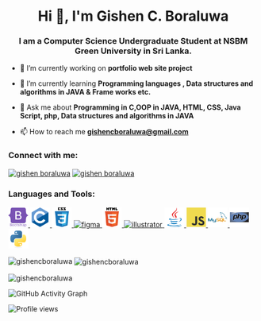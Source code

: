 <h1 align="center">Hi 👋, I'm Gishen C. Boraluwa</h1>
<h3 align="center">I am a Computer Science Undergraduate Student at NSBM Green University in Sri Lanka.</h3>

- 🔭 I’m currently working on **portfolio web site project**

- 🌱 I’m currently learning **Programming languages , Data structures and algorithms in JAVA & Frame works etc.**

- 💬 Ask me about **Programming in C,OOP in JAVA, HTML, CSS, Java Script, php, Data structures and algorithms in JAVA**

- 📫 How to reach me **gishencboraluwa@gmail.com**

<h3 align="left">Connect with me:</h3>
<p align="left">
<a href="https://linkedin.com/in/gishen boraluwa" target="blank"><img align="center" src="https://raw.githubusercontent.com/rahuldkjain/github-profile-readme-generator/master/src/images/icons/Social/linked-in-alt.svg" alt="gishen boraluwa" height="30" width="40" /></a>
<a href="https://fb.com/gishen boraluwa" target="blank"><img align="center" src="https://raw.githubusercontent.com/rahuldkjain/github-profile-readme-generator/master/src/images/icons/Social/facebook.svg" alt="gishen boraluwa" height="30" width="40" /></a>
</p>

<h3 align="left">Languages and Tools:</h3>
<p align="left"> <a href="https://getbootstrap.com" target="_blank" rel="noreferrer"> <img src="https://raw.githubusercontent.com/devicons/devicon/master/icons/bootstrap/bootstrap-plain-wordmark.svg" alt="bootstrap" width="40" height="40"/> </a> <a href="https://www.cprogramming.com/" target="_blank" rel="noreferrer"> <img src="https://raw.githubusercontent.com/devicons/devicon/master/icons/c/c-original.svg" alt="c" width="40" height="40"/> </a> <a href="https://www.w3schools.com/css/" target="_blank" rel="noreferrer"> <img src="https://raw.githubusercontent.com/devicons/devicon/master/icons/css3/css3-original-wordmark.svg" alt="css3" width="40" height="40"/> </a> <a href="https://www.figma.com/" target="_blank" rel="noreferrer"> <img src="https://www.vectorlogo.zone/logos/figma/figma-icon.svg" alt="figma" width="40" height="40"/> </a> <a href="https://www.w3.org/html/" target="_blank" rel="noreferrer"> <img src="https://raw.githubusercontent.com/devicons/devicon/master/icons/html5/html5-original-wordmark.svg" alt="html5" width="40" height="40"/> </a> <a href="https://www.adobe.com/in/products/illustrator.html" target="_blank" rel="noreferrer"> <img src="https://www.vectorlogo.zone/logos/adobe_illustrator/adobe_illustrator-icon.svg" alt="illustrator" width="40" height="40"/> </a> <a href="https://www.java.com" target="_blank" rel="noreferrer"> <img src="https://raw.githubusercontent.com/devicons/devicon/master/icons/java/java-original.svg" alt="java" width="40" height="40"/> </a> <a href="https://developer.mozilla.org/en-US/docs/Web/JavaScript" target="_blank" rel="noreferrer"> <img src="https://raw.githubusercontent.com/devicons/devicon/master/icons/javascript/javascript-original.svg" alt="javascript" width="40" height="40"/> </a> <a href="https://www.mysql.com/" target="_blank" rel="noreferrer"> <img src="https://raw.githubusercontent.com/devicons/devicon/master/icons/mysql/mysql-original-wordmark.svg" alt="mysql" width="40" height="40"/> </a> <a href="https://www.php.net" target="_blank" rel="noreferrer"> <img src="https://raw.githubusercontent.com/devicons/devicon/master/icons/php/php-original.svg" alt="php" width="40" height="40"/> </a> <a href="https://www.python.org" target="_blank" rel="noreferrer"> <img src="https://raw.githubusercontent.com/devicons/devicon/master/icons/python/python-original.svg" alt="python" width="40" height="40"/> </a> </p>

<p><img align="left" src="https://github-readme-stats.vercel.app/api/top-langs?username=gishencboraluwa&show_icons=true&locale=en&layout=compact" alt="gishencboraluwa" /></p>

<p>&nbsp;<img align="center" src="https://github-readme-stats.vercel.app/api?username=gishencboraluwa&show_icons=true&locale=en" alt="gishencboraluwa" /></p>

<p><img align="center" src="https://github-readme-streak-stats.herokuapp.com/?user=gishencboraluwa&" alt="gishencboraluwa" /></p>

![GitHub Activity Graph](https://activity-graph.herokuapp.com/graph?username=GishenCBoraluwa)

![Profile views](https://gpvc.arturio.dev/GishenCBoraluwa) 

